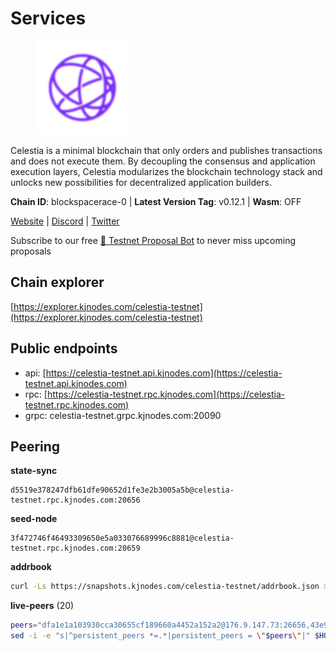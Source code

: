 # Services

<figure><img src="https://raw.githubusercontent.com/kj89/cosmos-images/main/logos/celestia.png" width="150" alt=""><figcaption></figcaption></figure>

Celestia is a minimal blockchain that only orders and publishes transactions and  does not execute them. By decoupling the consensus and application execution layers,  Celestia modularizes the blockchain technology stack and unlocks new possibilities  for decentralized application builders.

**Chain ID**: blockspacerace-0 | **Latest Version Tag**: v0.12.1 | **Wasm**: OFF

[Website](https://celestia.org) | [Discord](https://discord.gg/celestiacommunity) | [Twitter](https://twitter.com/CelestiaOrg)



Subscribe to our free [🤖 Testnet Proposal Bot](https://t.me/kjnodes_testnet_proposal_bot) to never miss upcoming proposals


## Chain explorer
[https://explorer.kjnodes.com/celestia-testnet](https://explorer.kjnodes.com/celestia-testnet)

## Public endpoints

* api: [https://celestia-testnet.api.kjnodes.com](https://celestia-testnet.api.kjnodes.com)
* rpc: [https://celestia-testnet.rpc.kjnodes.com](https://celestia-testnet.rpc.kjnodes.com)
* grpc: celestia-testnet.grpc.kjnodes.com:20090

## Peering

**state-sync**

```text
d5519e378247dfb61dfe90652d1fe3e2b3005a5b@celestia-testnet.rpc.kjnodes.com:20656
```

**seed-node**

```text
3f472746f46493309650e5a033076689996c8881@celestia-testnet.rpc.kjnodes.com:20659
```

**addrbook**
```bash
curl -Ls https://snapshots.kjnodes.com/celestia-testnet/addrbook.json > $HOME/.celestia-app/config/addrbook.json
```

**live-peers** (20)
```bash
peers="dfa1e1a103930cca30655cf189660a4452a152a2@176.9.147.73:26656,43e9da043318a4ea0141259c17fcb06ecff816af@141.94.73.39:43656,3e3d0887865ca6feaf7e99a50dbfb41e591a9781@141.94.138.48:26688,384266dddab82417fb12ac44a9bdd36578a9cf0c@185.255.131.173:26656,23c69377c73644e125d29cb01d1f61e897fc0ae4@65.109.104.70:21066,02c88d98245ec8b06546f6b19866b758f2df2c6e@95.217.194.249:26656,d5519e378247dfb61dfe90652d1fe3e2b3005a5b@65.109.68.190:20656,7db3d8fa353b4cf293244f7526cdabfaebef53bf@158.160.24.133:26656,2b9c71541bb54d13e887b9ec6ff88bf09ea4c4a3@138.197.134.254:26656,29c8a82a0be59a2c6a5d6fb2ad0a2e1b4d09de0f@186.3.232.252:26656,af66f28f19f747bd2b5a18d91d143dc8e035f86a@47.147.226.228:52656,7a89c8c63ee0a305d236eabb435ea54f1c08d3dd@125.143.190.194:17002,dc76534dfede17c47ec162fce0937b446a627820@206.189.92.202:26656,5d02fa37f0fe3f198b3fdcea78b8961d04425b5d@185.227.135.173:26656,a86db178fbf5f9072b1bd0df465b947c5bb715e1@142.165.207.19:46656,143a1eda55f71240a9b22a1bedc00868fd2a46de@65.109.19.168:26656,ed878d106169c4ac694f571d78b99d8abfe29b33@149.102.130.59:26656,f05e6a065b772dda4c7c0cbed40894a8c43416c7@57.128.86.3:26656,f9e950870eccdb40e2386896d7b6a7687a103c99@88.99.219.120:43656,9fd9275b49d478bf8352dc160dc0e9a184011098@217.182.194.152:26656"
sed -i -e "s|^persistent_peers *=.*|persistent_peers = \"$peers\"|" $HOME/.celestia-app/config/config.toml
```
